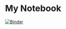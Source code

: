 # My Notebook
[![Binder](https://mybinder.org/badge_logo.svg)](https://mybinder.org/v2/gh/tommytim0515/My-Jupyter-Lab.git/master)
